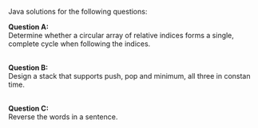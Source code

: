 Java solutions for the following questions:<br>

<b> Question A: </b><br>
Determine whether a circular array of relative indices forms a single, complete cycle when following the indices. <br><br>

<b>Question B:</b><br>
Design a stack that supports push, pop and minimum, all three in constan time.<br><br>

<b>Question C:</b><br>
Reverse the words in a sentence.

